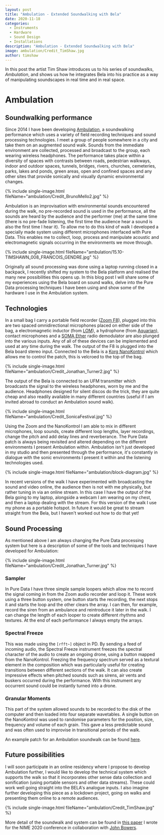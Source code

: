 ```yaml
---
layout: post
title: "Ambulation - Extended Soundwalking with Bela"
date: 2020-11-18
categories:
  - Instruments
  - Hardware
  - Sound Design
  - Installations
description: "Ambulation - Extended Soundwalking with Bela"
image: ambulation/Credit_TimShaw.jpg
author: timshaw
---
```


In this post the artist Tim Shaw introduces us to his series of soundwalks, *Ambulation*, and shows us how he integrates Bela into his practice as a way of manipulating soundscapes in real time and in real space.

# Ambulation

## Soundwalking performance

Since 2014 I have been developing [Ambulation](https://tim-shaw.net/augmented/), a soundwalking performance which uses a variety of field recording techniques and sound processing technologies. I meet a group of people somewhere in a city and take them on an augmented sound walk. Sounds from the immediate environment are collected, processed and broadcast to the group, each wearing wireless headphones. The performance takes place within a diversity of spaces with contrasts between roads, pedestrian walkways, indoor and outdoor spaces, tunnels, bridges, rivers, churches, cemeteries, parks, lakes and ponds, green areas, open and confined spaces and any other sites that provide sonically and visually dynamic environmental changes.

{% include single-image.html fileName="ambulation/Credit_BrunoMello2.jpg" %}

Ambulation is an improvisation with environmental sounds encountered during the walk, no pre-recorded sound is used in the performance, all the sounds are heard by the audience and the performer (me) at the same time (there is no pre-fade listening, the first time the audience hear a sound is also the first time I hear it). To allow me to do this kind of walk I developed a specially made system using different microphones interfaced with Pure Data. This enables me to collect, loop, process and manipulate acoustic and electromagnetic signals occurring in the environments we move through.

{% include single-image.html fileName="ambulation/15.10-TIMSHAWN_008_FRANCOIS_GENDRE.jpg" %}

Originally all sound processing was done using a laptop running closed in a backpack, I recently shifted my system to the Bela platform and realised the many new possibilities this opens up. In this blog post I will share some of my experiences using the Bela board on sound walks, delve into the Pure Data processing techniques I have been using and show some of the hardware I use in the Ambulation system.

## Technologies

In a small bag I carry a portable field recorder ([Zoom F8](https://zoomcorp.com/en/jp/handheld-video-recorders/field-recorders/f8/)), plugged into this are two spaced omnidirectional microphones placed on either side of the bag, a electromagnetic inductor (from [LOM](https://store.lom.audio/)), a hydrophone (from [Aquarian](https://www.aquarianaudio.com/)), contact microphones and a [SOMA Ether](https://somasynths.com/ether/) radio demodulator are also plunged into the various inputs. Any of all of these devices can be implemented and used at any time during the walk. The output of the F8 is plugged into the Bela board stereo input. Connected to the Bela is a [Korg NanoKontrol](https://www.korg.com/us/products/computergear/nanokontrol2/) which allows me to control the patch, this is velcroed to the top of the bag.

{% include single-image.html fileName="ambulation/Credit_Jonathan_Turner2.jpg" %}

The output of the Bela is connected to an UFM transmitter which broadcasts the signal to the wireless headphones, worn by me and the audience. Headphones designed for silent discos do the trick, they are quite cheap and also readily available in many different countries (useful if I am invited abroad to conduct an Ambulation sound walk).

{% include single-image.html fileName="ambulation/Credit_SonicaFestival.jpg" %}

Using the Zoom and the NanoKontrol I am able to mix in different microphones, loop sounds, create different loop lengths, layer recordings, change the pitch and add delay lines and reverberance. The Pure Data patch is always being revisited and altered depending on the different environments I present Ambulation within. Ambulation isn't just developed in my studio and then presented through the performance, it's constantly in dialogue with the sonic environments I present it within and the listening technologies used.

{% include single-image.html fileName="ambulation/block-diagram.jpg" %}

In recent versions of the walk I have experimented with broadcasting the sound and video online, the audience then is not with me physically, but rather tuning in via an online stream. In this case I have the output of the Bela going to my laptop, alongside a webcam I am wearing on my chest, and then a laptop dealing with the stream. For this version of the walk I use my phone as a portable hotspot. In future it would be great to stream straight from the Bela, but I haven't worked out how to do that yet!

## Sound Processing

As mentioned above I am always changing the Pure Data processing system but here is a description of some of the tools and techniques I have developed for Ambulation:

{% include single-image.html fileName="ambulation/Credit_Jonathan_Turner.jpg" %}

### Sampler

In Pure Data I have three simple sample loopers which allow me to record the signal coming in from the Zoom audio recorder and loop it. These work using a three button system, one button starts the recording, the next stops it and starts the loop and the other clears the array. I can then, for example, record the siren from an ambulance and reintroduce it later in the walk. I can change the length of each looper to create different rhythms and textures. At the end of each performance I always empty the arrays.

### Spectral Freeze

This was made using the `[rfft~]` object in PD. By sending a feed of incoming audio, the Spectral Freeze instrument freezes the spectral character of the audio to create an ongoing drone, using a button mapped from the NanoKontrol. Freezing the frequency spectrum served as a textural element in the composition which was particularly useful for creating transitions between different sections of the walk. It can also create impressive effects when pitched sounds such as sirens, air vents and buskers occurred during the performance. With this instrument any occurrent sound could be instantly turned into a drone.

### Granular Moments

This part of the system allowed sounds to be recorded to the disk of the computer and then loaded into four separate wavetables. A single button on the NanoKontrol was used to randomise parameters for the position, size, frequency and volume of each grain. This gave a less predictable sound and was often used to improvise in transitional periods of the walk.

An example patch for an Ambulation soundwalk can be found [here](../../../../assets/images/ambulation/ambulation.pd).

## Future possibilities

I will soon participate in an online residency where I propose to develop Ambulation further, I would like to develop the technical system which supports the walk so that it incorporates other sense data collection and sonification (using portable sensors and other data streams). These could work well going straight into the BELA's analogue inputs. I also imagine further developing this piece as a lockdown project, going on walks and presenting them online to a remote audiences.

{% include single-image.html fileName="ambulation/Credit_TimShaw.jpg" %}

More detail of the soundwalk and system can be found in [this paper](https://www.nime.org/proceedings/2020/nime2020_paper4.pdf) I wrote for the NIME 2020 conference in collaboration with [John Bowers]().
